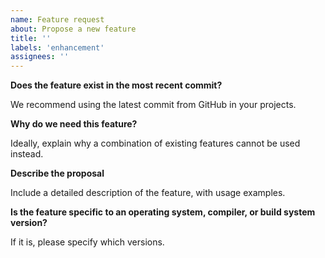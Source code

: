 ```yaml
---
name: Feature request
about: Propose a new feature
title: ''
labels: 'enhancement'
assignees: ''
---
```


**Does the feature exist in the most recent commit?**

We recommend using the latest commit from GitHub in your projects.

**Why do we need this feature?**

Ideally, explain why a combination of existing features cannot be used instead.

**Describe the proposal**

Include a detailed description of the feature, with usage examples.

**Is the feature specific to an operating system, compiler, or build system version?**

If it is, please specify which versions.
